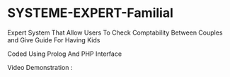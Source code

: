 # SYSTEME-EXPERT-Familial

Expert System That Allow Users To Check Comptability Between Couples and Give Guide For Having Kids 

Coded Using Prolog And PHP Interface 


Video Demonstration : 

